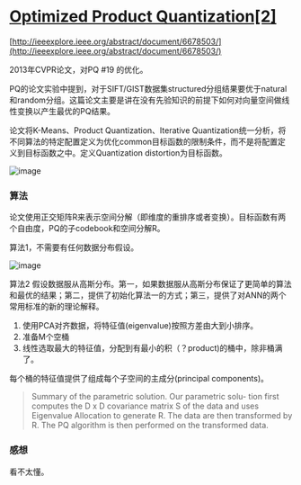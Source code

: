 # [Optimized Product Quantization[2]](https://github.com/egolearner/paper-note/issues/20)

[http://ieeexplore.ieee.org/abstract/document/6678503/](http://ieeexplore.ieee.org/abstract/document/6678503/)

2013年CVPR论文，对PQ #19  的优化。

PQ的论文实验中提到，对于SIFT/GIST数据集structured分组结果要优于natural和random分组。这篇论文主要是讲在没有先验知识的前提下如何对向量空间做线性变换以产生最优的PQ结果。

论文将K-Means、Product Quantization、Iterative Quantization统一分析，将不同算法的特定配置定义为优化common目标函数的限制条件，而不是将配置定义到目标函数之中。定义Quantization distortion为目标函数。

![image](https://user-images.githubusercontent.com/45122959/99188857-21792880-2799-11eb-9b6b-b8a7358aa03e.png)

### 算法

论文使用正交矩阵R来表示空间分解（即维度的重排序或者变换）。目标函数有两个自由度，PQ的子codebook和空间分解R。

算法1，不需要有任何数据分布假设。

![image](https://user-images.githubusercontent.com/45122959/99188861-2807a000-2799-11eb-8b38-ea0cef0124cc.png)

算法2 假设数据服从高斯分布。第一，如果数据服从高斯分布保证了更简单的算法和最优的结果；第二，提供了初始化算法一的方式；第三，提供了对ANN的两个常用标准的新的理论解释。

1. 使用PCA对齐数据，将特征值(eigenvalue)按照方差由大到小排序。
2. 准备M个空桶
3. 线性选取最大的特征值，分配到有最小的积（？product)的桶中，除非桶满了。

每个桶的特征值提供了组成每个子空间的主成分(principal components)。

> Summary of the parametric solution. Our parametric solu- tion first computes the D x D covariance matrix S of the data and uses Eigenvalue Allocation to generate R. The data are then transformed by R. The PQ algorithm is then performed on the transformed data.

### 感想

看不太懂。